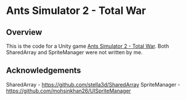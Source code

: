 # Ants Simulator 2 - Total War

## Overview

This is the code for a Unity game [Ants Simulator 2 - Total War](https://play.google.com/store/apps/details?id=com.LMProgramming.AntsSimulator2TotalWar&pli=1). Both SharedArray and SpriteManager were not written by me.

## Acknowledgements

SharedArray - https://github.com/stella3d/SharedArray
SpriteManager - https://github.com/mohsinkhan26/UISpriteManager
